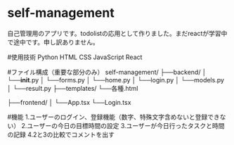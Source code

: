 # self-management
自己管理用のアプリです。todolistの応用として作りました。まだreactが学習中で途中です。申し訳ありません。

#使用技術
Python
HTML
CSS
JavaScript
React

#ファイル構成（重要な部分のみ）
self-management/
├──backend/
│    └──__init__.py
│    └──forms.py
│    └──home.py
│    └──login.py
│    └──models.py
│    └──result.py
     ├──templates/
     └──各種.html
     
├──frontend/
│      └──App.tsx
       └──Login.tsx


#機能
1.ユーザーのログイン、登録機能（数字、特殊文字含めないと登録できない）
2.ユーザーの今日の目標時間の設定
3.ユーザーが今日行ったタスクと時間の記録
4.2と3の比較でコメントを出す

